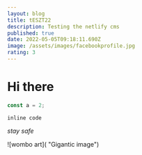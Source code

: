 ```yaml
---
layout: blog
title: tESZT22
description: Testing the netlify cms
published: true
date: 2022-05-05T09:18:11.690Z
image: /assets/images/facebookprofile.jpg
rating: 3
---
```

# Hi there

```javascript
const a = 2;
```

`inline code`

*stay safe*

![wombo art]( "Gigantic image")